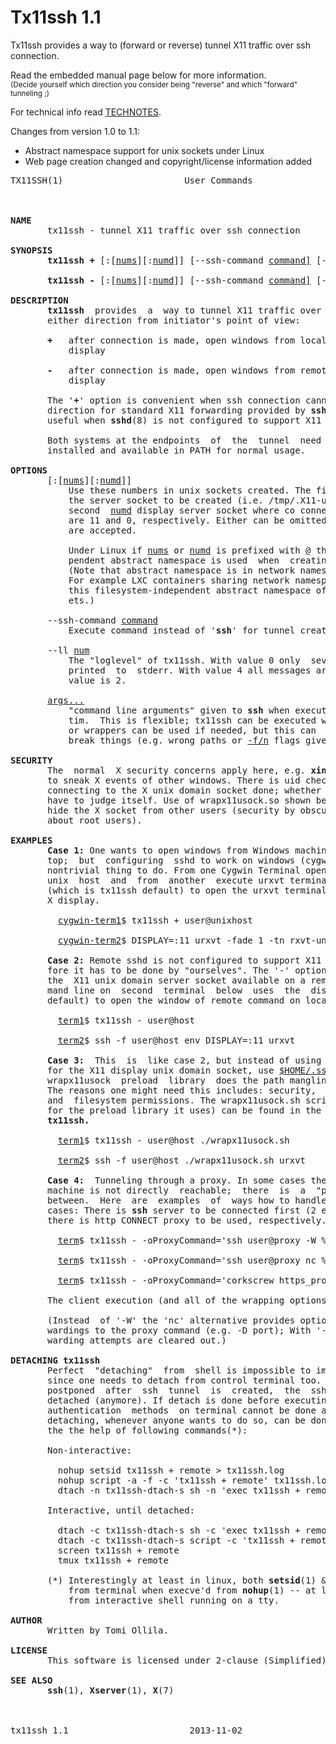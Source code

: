 <!-- Generated by make README.md embedding tx11ssh.1 to the content -->

# Tx11ssh 1.1

Tx11ssh provides a way to (forward or reverse) tunnel X11
traffic over ssh connection.

Read the embedded manual page below for more information.
<br/><sub>(Decide yourself which direction you consider being
"reverse" and which "forward" tunneling ;)</sub>

For technical info read [TECHNOTES](TECHNOTES).

Changes from version 1.0 to 1.1:

  * Abstract namespace support for unix sockets under Linux
  * Web page creation changed and copyright/license information added

<pre>
TX11SSH(1)                       User Commands                      TX11SSH(1)



<b>NAME</b>
       tx11ssh - tunnel X11 traffic over ssh connection

<b>SYNOPSIS</b>
       <b>tx11ssh</b> <b>+</b> [:[<u>nums</u>][:<u>numd</u>]] [--ssh-command <u>command]</u> [--ll <u>num]</u> <u>args...</u>

       <b>tx11ssh</b> <b>-</b> [:[<u>nums</u>][:<u>numd</u>]] [--ssh-command <u>command]</u> [--ll <u>num]</u> <u>args...</u>

<b>DESCRIPTION</b>
       <b>tx11ssh</b>  provides  a  way to tunnel X11 traffic over ssh connection, in
       either direction from initiator&apos;s point of view:

       <b>+</b>   after connection is made, open windows from local clients to remote
           display

       <b>-</b>   after connection is made, open windows from remote clients to local
           display

       The &apos;<b>+</b>&apos; option is convenient when ssh connection cannot be made in  the
       direction for standard X11 forwarding provided by <b>ssh</b>(1) and the &apos;<b>-</b>&apos; is
       useful when <b>sshd</b>(8) is not configured to support X11 forwarding.

       Both systems at the endpoints  of  the  tunnel  need  to  have  <b>tx11ssh</b>
       installed and available in PATH for normal usage.

<b>OPTIONS</b>
       [:[<u>nums</u>][:<u>numd</u>]]
           Use these numbers in unix sockets created. The first number <u>nums</u> is
           the server socket to be created (i.e. /tmp/.X11-unix/X<u>nums</u>) and the
           second  <u>numd</u> display server socket where co connect. Default values
           are 11 and 0, respectively. Either can be omitted; e.g. :<u>12</u> and ::<u>1</u>
           are accepted.

           Under Linux if <u>nums</u> or <u>numd</u> is prefixed with <u>@</u> the filesystem inde-
           pendent abstract namespace is used  when  creating  these  sockets.
           (Note that abstract namespace is in network namespace securitywise.
           For example LXC containers sharing network namespaces  shares  also
           this filesystem-independent abstract namespace of unix domain sock-
           ets.)

       --ssh-command <u>command</u>
           Execute command instead of &apos;<b>ssh</b>&apos; for tunnel creation

       --ll <u>num</u>
           The &quot;loglevel&quot; of tx11ssh. With value 0 only  severe  warnings  are
           printed  to  stderr. With value 4 all messages are printed. Default
           value is 2.

       <u>args...</u>
           &quot;command line arguments&quot; given to <b>ssh</b> when executed.  Given  verba-
           tim.  This is flexible; tx11ssh can be executed with alternate path
           or wrappers can be used if needed, but this can  also  be  used  to
           break things (e.g. wrong paths or <u>-f/n</u> flags given to ssh...).

<b>SECURITY</b>
       The  normal  X security concerns apply here, e.g. <b>xinput</b>(1) can be used
       to sneak X events of other windows. There is uid check for the X client
       connecting to the X unix domain socket done; whether this is enough one
       have to judge itself. Use of wrapx11usock.so shown below will at  least
       hide the X socket from other users (security by obscurity when thinking
       about root users).

<b>EXAMPLES</b>
       <b>Case</b> <b>1:</b> One wants to open windows from Windows machine on a Unix  desk-
       top;  but  configuring  sshd to work on windows (cygwin) environment is
       nontrivial thing to do. From one Cygwin Terminal open x11ssh tunnel  to
       unix  host  and  from  another  execute urxvt terminal using display 11
       (which is tx11ssh default) to open the urxvt terminal window to  remote
       X display.

         <u>cygwin-term1</u>$ tx11ssh + user@unixhost

         <u>cygwin-term2</u>$ DISPLAY=:11 urxvt -fade 1 -tn rxvt-unicode &amp;

       <b>Case</b> <b>2:</b> Remote sshd is not configured to support X11 forwarding, there-
       fore it has to be done by &quot;ourselves&quot;. The &apos;-&apos; option of tx11ssh  makes
       the  X11 unix domain server socket available on a remote host; the com-
       mand line on  second  terminal  below  uses  the  display  11  (tx11ssh
       default) to open the window of remote command on local X display.

         <u>term1</u>$ tx11ssh - user@host

         <u>term2</u>$ ssh -f user@host env DISPLAY=:11 urxvt

       <b>Case</b> <b>3:</b>  This  is  like case 2, but instead of using <u>/tmp/.X11-unix/X11</u>
       for the X11 display unix domain socket, use <u>$HOME/.ssh/X11</u> instead. The
       wrapx11usock  preload  library  does the path mangling to achieve this.
       The reasons one might need this includes: security,  multiuser  support
       and  filesystem permissions. The wrapx11usock.sh script (and the source
       for the preload library it uses) can be found in the source archive  of
       <b>tx11ssh.</b>

         <u>term1</u>$ tx11ssh - user@host ./wrapx11usock.sh

         <u>term2</u>$ ssh -f user@host ./wrapx11usock.sh urxvt

       <b>Case</b> <b>4:</b>  Tunneling through a proxy. In some cases there the destination
       machine is not directly  reachable;  there  is  a  &quot;proxy&quot;  machine  in
       between.  Here  are  examples  of  ways how to handle the following two
       cases: There is <b>ssh</b> server to be connected first (2 examples below)  or
       there is http CONNECT proxy to be used, respectively.

         <u>term</u>$ tx11ssh - -oProxyCommand=&apos;ssh user@proxy -W %h:%p&apos; user@host

         <u>term</u>$ tx11ssh - -oProxyCommand=&apos;ssh user@proxy nc %h %p&apos; user@host

         <u>term</u>$ tx11ssh - -oProxyCommand=&apos;corkscrew https_proxy 8080 %h %p&apos; user@host

       The client execution (and all of the wrapping options) are the same.

       (Instead  of &apos;-W&apos; the &apos;nc&apos; alternative provides option to add more for-
       wardings to the proxy command (e.g. -D port); With &apos;-W&apos; all other  for-
       warding attempts are cleared out.)

<b>DETACHING</b> <b>tx11ssh</b>
       Perfect  &quot;detaching&quot;  from  shell is impossible to implement in tx11ssh
       since one needs to detach from control terminal too.  If  detaching  is
       postponed  after  ssh  tunnel  is  created,  the  ssh process cannot be
       detached (anymore). If detach is done before executing ssh, interactive
       authentication  methods  on terminal cannot be done anymore.  Therefore
       detaching, whenever anyone wants to do so, can be done  at  least  with
       the the help of following commands(*):

       Non-interactive:

         nohup setsid tx11ssh + remote &gt; tx11ssh.log
         nohup script -a -f -c &apos;tx11ssh + remote&apos; tx11ssh.log &gt;/dev/null
         dtach -n tx11ssh-dtach-s sh -n &apos;exec tx11ssh + remote 2&gt;tx11ssh.log&apos;

       Interactive, until detached:

         dtach -c tx11ssh-dtach-s sh -c &apos;exec tx11ssh + remote 2&gt;tx11ssh.log&apos;
         dtach -c tx11ssh-dtach-s script -c &apos;tx11ssh + remote&apos; tx11ssh.log
         screen tx11ssh + remote
         tmux tx11ssh + remote

       (*) Interestingly at least in linux, both <b>setsid</b>(1) &amp; <b>script(1)</b> escapes
           from terminal when execve&apos;d from <b>nohup</b>(1) -- at least when executed
           from interactive shell running on a tty.

<b>AUTHOR</b>
       Written by Tomi Ollila.

<b>LICENSE</b>
       This software is licensed under 2-clause (Simplified) BSD License.

<b>SEE</b> <b>ALSO</b>
       <b>ssh</b>(1), <b>Xserver</b>(1), <b>X</b>(7)



tx11ssh 1.1                       2013-11-02                        TX11SSH(1)
</pre>
